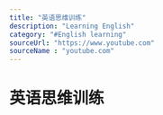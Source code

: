 ```yaml
---
title: "英语思维训练"
description: "Learning English"
category: "#English learning"
sourceUrl: "https://www.youtube.com"
sourceName : "youtube.com"
---
```


# 英语思维训练
